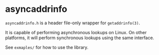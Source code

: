 asyncaddrinfo
===

`asyncaddrinfo.h` is a header file-only wrapper for `getaddrinfo(3)`.

It is capable of performing asynchronous lookups on Linux.  On other platforms, it will perform synchronous lookups using the same interface.

See `exmaples/` for how to use the library.
